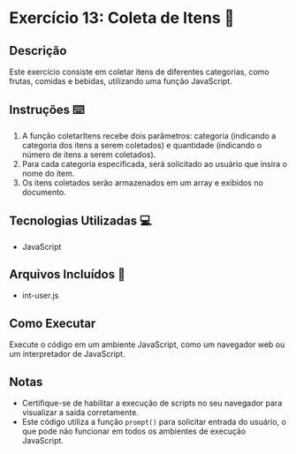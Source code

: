 # Exercício 13: Coleta de Itens 📌

## Descrição
Este exercício consiste em coletar itens de diferentes categorias, como frutas, comidas e bebidas, utilizando uma função JavaScript.

## Instruções ⌨️
1. A função coletarItens recebe dois parâmetros: categoria (indicando a categoria dos itens a serem coletados) e quantidade (indicando o número de itens a serem coletados).
2. Para cada categoria especificada, será solicitado ao usuário que insira o nome do item.
3. Os itens coletados serão armazenados em um array e exibidos no documento.

## Tecnologias Utilizadas 💻
- JavaScript

## Arquivos Incluídos 📂
- int-user.js

## Como Executar
Execute o código em um ambiente JavaScript, como um navegador web ou um interpretador de JavaScript.

## Notas
- Certifique-se de habilitar a execução de scripts no seu navegador para visualizar a saída corretamente.
- Este código utiliza a função `prompt()` para solicitar entrada do usuário, o que pode não funcionar em todos os ambientes de execução JavaScript.